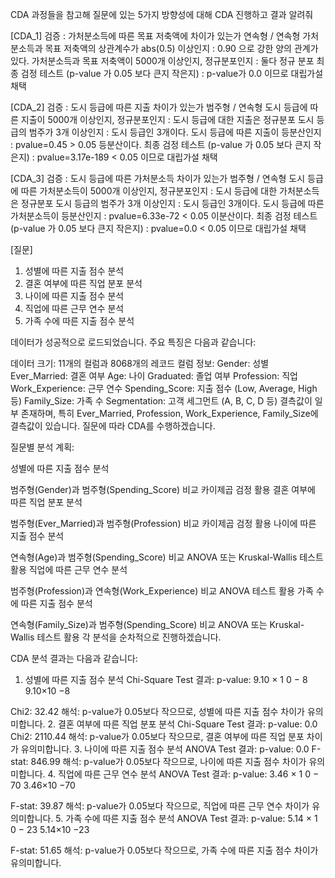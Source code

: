 
CDA 과정들을 참고해 질문에 있는 5가지 방향성에 대해 CDA 진행하고 결과 알려줘 

[CDA_1]
검증 : 가처분소득에 따른 목표 저축액에 차이가 있는가
연속형 / 연속형
가처분소득과 목표 저축액의 상관계수가 abs(0.5) 이상인지 : 0.90 으로 강한 양의 관계가 있다.
가처분소득과 목표 저축액이 5000개 이상인지, 정규분포인지 : 둘다 정규 분포
최종 검정 테스트 (p-value 가 0.05 보다 큰지 작은지) : p-value가 0.0 이므로 대립가설 채택

[CDA_2]
검증 : 도시 등급에 따른 지출 차이가 있는가
범주형 / 연속형
도시 등급에 따른 지출이 5000개 이상인지, 정규분포인지 : 도시 등급에 대한 지출은 정규분포
도시 등급의 범주가 3개 이상인지 : 도시 등급인 3개이다.
도시 등급에 따른 지출이 등분산인지 : pvalue=0.45 > 0.05 등분산이다.
최종 검정 테스트 (p-value 가 0.05 보다 큰지 작은지) :
pvalue=3.17e-189 < 0.05 이므로 대립가설 채택

[CDA_3]
검증 : 도시 등급에 따른 가처분소득 차이가 있는가
범주형 / 연속형
도시 등급에 따른 가처분소득이 5000개 이상인지, 정규분포인지 : 도시 등급에 대한 가처분소득은 정규분포
도시 등급의 범주가 3개 이상인지 : 도시 등급인 3개이다.
도시 등급에 따른 가처분소득이 등분산인지 : pvalue=6.33e-72 < 0.05 이분산이다.
최종 검정 테스트 (p-value 가 0.05 보다 큰지 작은지) :
pvalue=0.0 < 0.05 이므로 대립가설 채택

[질문]
1. 성별에 따른 지출 점수 분석
2. 결혼 여부에 따른 직업 분포 분석
3. 나이에 따른 지출 점수 분석
4. 직업에 따른 근무 연수 분석
5. 가족 수에 따른 지출 점수 분석



데이터가 성공적으로 로드되었습니다. 주요 특징은 다음과 같습니다:

데이터 크기: 11개의 컬럼과 8068개의 레코드
컬럼 정보:
Gender: 성별
Ever_Married: 결혼 여부
Age: 나이
Graduated: 졸업 여부
Profession: 직업
Work_Experience: 근무 연수
Spending_Score: 지출 점수 (Low, Average, High 등)
Family_Size: 가족 수
Segmentation: 고객 세그먼트 (A, B, C, D 등)
결측값이 일부 존재하며, 특히 Ever_Married, Profession, Work_Experience, Family_Size에 결측값이 있습니다. 질문에 따라 CDA를 수행하겠습니다.

질문별 분석 계획:

성별에 따른 지출 점수 분석

범주형(Gender)과 범주형(Spending_Score) 비교
카이제곱 검정 활용
결혼 여부에 따른 직업 분포 분석

범주형(Ever_Married)과 범주형(Profession) 비교
카이제곱 검정 활용
나이에 따른 지출 점수 분석

연속형(Age)과 범주형(Spending_Score) 비교
ANOVA 또는 Kruskal-Wallis 테스트 활용
직업에 따른 근무 연수 분석

범주형(Profession)과 연속형(Work_Experience) 비교
ANOVA 테스트 활용
가족 수에 따른 지출 점수 분석

연속형(Family_Size)과 범주형(Spending_Score) 비교
ANOVA 또는 Kruskal-Wallis 테스트 활용
각 분석을 순차적으로 진행하겠습니다. ​​

CDA 분석 결과는 다음과 같습니다:

1. 성별에 따른 지출 점수 분석
Chi-Square Test 결과:
p-value: 
9.10
×
1
0
−
8
9.10×10 
−8
 
Chi2: 32.42
해석: p-value가 0.05보다 작으므로, 성별에 따른 지출 점수 차이가 유의미합니다.
2. 결혼 여부에 따른 직업 분포 분석
Chi-Square Test 결과:
p-value: 0.0
Chi2: 2110.44
해석: p-value가 0.05보다 작으므로, 결혼 여부에 따른 직업 분포 차이가 유의미합니다.
3. 나이에 따른 지출 점수 분석
ANOVA Test 결과:
p-value: 0.0
F-stat: 846.99
해석: p-value가 0.05보다 작으므로, 나이에 따른 지출 점수 차이가 유의미합니다.
4. 직업에 따른 근무 연수 분석
ANOVA Test 결과:
p-value: 
3.46
×
1
0
−
70
3.46×10 
−70
 
F-stat: 39.87
해석: p-value가 0.05보다 작으므로, 직업에 따른 근무 연수 차이가 유의미합니다.
5. 가족 수에 따른 지출 점수 분석
ANOVA Test 결과:
p-value: 
5.14
×
1
0
−
23
5.14×10 
−23
 
F-stat: 51.65
해석: p-value가 0.05보다 작으므로, 가족 수에 따른 지출 점수 차이가 유의미합니다.

